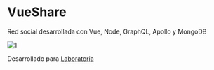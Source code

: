 # VueShare

Red social desarrollada con Vue, Node, GraphQL, Apollo y MongoDB

![1](https://user-images.githubusercontent.com/28116629/49232080-e36e7880-f3b8-11e8-89ce-86a8797550fd.png)


Desarrollado para [Laboratoria](http://laboratoria.la)

